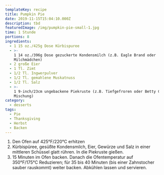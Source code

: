 ```yaml
---
templateKey: recipe
title: Pumpkin Pie
date: 2019-11-15T15:04:10.000Z
description: tbd
featuredImage: /img/pumpkin-pie-small-1.jpg
time: 1 Stunde
portions: 8
ingredients:
  - 1 15 oz./425g Dose Kürbispuree
  - >-
    1 14 oz./396g Dose gezuckerte Kondensmilch (z.B. Eagle Brand oder
    Milchmädchen)
  - 2 große Eier
  - 1 Tl. Zimt
  - 1/2 Tl. Ingwerpulver
  - 1/2 Tl. gemahlene Muskatnuss
  - 1/2 Tl. Salz
  - >-
    1 9-inch/23cm ungebackene Piekruste (z.B. Tiefgefroren oder Betty Crocker
    Mischung)
category:
  - desserts
tags:
  - Pie
  - Thanksgiving
  - Herbst
  - Backen
---
```


1. Den Ofen auf 425°F/220°C erhitzen
2. Kürbispüree, gesüßte Kondensmilch, Eier, Gewürze und Salz in einer mittleren Schüssel glatt rühren. In die Piekruste gießen.
3. 15 Minuten im Ofen backen. Danach die Ofentemperatur auf 350°F/175°C Reduzieren; für 35 bis 40 Minuten (bis einer Zahnstocher sauber rauskommt) weiter backen. Abkühlen lassen und servieren.
